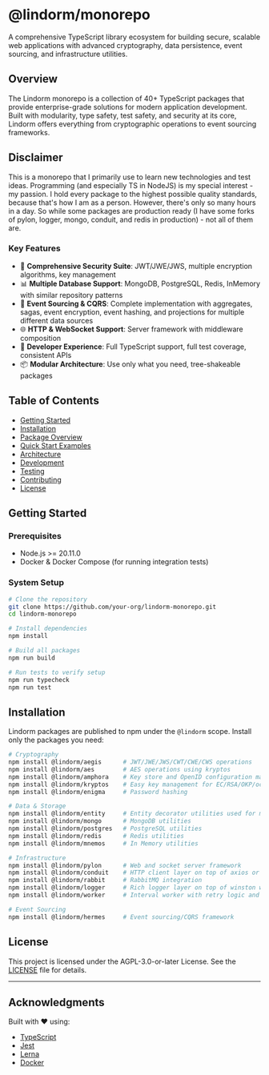 # @lindorm/monorepo

A comprehensive TypeScript library ecosystem for building secure, scalable web applications with advanced cryptography, data persistence, event sourcing, and infrastructure utilities.

## Overview

The Lindorm monorepo is a collection of 40+ TypeScript packages that provide enterprise-grade solutions for modern application development. Built with modularity, type safety, test safety, and security at its core, Lindorm offers everything from cryptographic operations to event sourcing frameworks.

## Disclaimer

This is a monorepo that I primarily use to learn new technologies and test ideas. Programming (and especially TS in NodeJS) is my special interest - my passion. I hold every package to the highest possible quality standards, because that's how I am as a person. However, there's only so many hours in a day. So while some packages are production ready (I have some forks of pylon, logger, mongo, conduit, and redis in production) - not all of them are.

### Key Features

- 🔐 **Comprehensive Security Suite**: JWT/JWE/JWS, multiple encryption algorithms, key management
- 📊 **Multiple Database Support**: MongoDB, PostgreSQL, Redis, InMemory with similar repository patterns
- 🎯 **Event Sourcing & CQRS**: Complete implementation with aggregates, sagas, event encryption, event hashing, and projections for multiple different data sources
- 🌐 **HTTP & WebSocket Support**: Server framework with middleware composition
- 🔧 **Developer Experience**: Full TypeScript support, full test coverage, consistent APIs
- 📦 **Modular Architecture**: Use only what you need, tree-shakeable packages

## Table of Contents

- [Getting Started](#getting-started)
- [Installation](#installation)
- [Package Overview](#package-overview)
- [Quick Start Examples](#quick-start-examples)
- [Architecture](#architecture)
- [Development](#development)
- [Testing](#testing)
- [Contributing](#contributing)
- [License](#license)

## Getting Started

### Prerequisites

- Node.js >= 20.11.0
- Docker & Docker Compose (for running integration tests)

### System Setup

```bash
# Clone the repository
git clone https://github.com/your-org/lindorm-monorepo.git
cd lindorm-monorepo

# Install dependencies
npm install

# Build all packages
npm run build

# Run tests to verify setup
npm run typecheck
npm run test
```

## Installation

Lindorm packages are published to npm under the `@lindorm` scope. Install only the packages you need:

```bash
# Cryptography
npm install @lindorm/aegis      # JWT/JWE/JWS/CWT/CWE/CWS operations
npm install @lindorm/aes        # AES operations using kryptos
npm install @lindorm/amphora    # Key store and OpenID configuration management
npm install @lindorm/kryptos    # Easy key management for EC/RSA/OKP/oct keys
npm install @lindorm/enigma     # Password hashing

# Data & Storage
npm install @lindorm/entity     # Entity decorator utilities used for mongo, redis, and mnemos
npm install @lindorm/mongo      # MongoDB utilities
npm install @lindorm/postgres   # PostgreSQL utilities
npm install @lindorm/redis      # Redis utilities
npm install @lindorm/mnemos     # In Memory utilities

# Infrastructure
npm install @lindorm/pylon      # Web and socket server framework
npm install @lindorm/conduit    # HTTP client layer on top of axios or fetch
npm install @lindorm/rabbit     # RabbitMQ integration
npm install @lindorm/logger     # Rich logger layer on top of winston with readable dev logs
npm install @lindorm/worker     # Interval worker with retry logic and error handling

# Event Sourcing
npm install @lindorm/hermes     # Event sourcing/CQRS framework
```

## License

This project is licensed under the AGPL-3.0-or-later License. See the [LICENSE](LICENSE) file for details.

---

## Acknowledgments

Built with ❤️ using:
- [TypeScript](https://www.typescriptlang.org/)
- [Jest](https://jestjs.io/)
- [Lerna](https://lerna.js.org/)
- [Docker](https://www.docker.com/)
